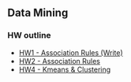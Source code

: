 ## Data Mining

### HW outline
- [HW1 - Association Rules (Write)](https://github.com/yuu0223/NCCU_class/blob/main/112-1%20Data%20Mining/hw1_112753204.pdf)
- [HW2 - Association Rules](https://github.com/yuu0223/NCCU_class/tree/main/112-1%20Data%20Mining/HW2)
- [HW4 - Kmeans & Clustering](https://github.com/yuu0223/NCCU_class/tree/main/112-1%20Data%20Mining/HW4)
